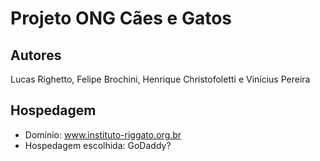 # Projeto ONG Cães e Gatos

## Autores

Lucas Righetto, Felipe Brochini, Henrique Christofoletti e Vinícius Pereira

## Hospedagem

- Domínio: www.instituto-riggato.org.br
- Hospedagem escolhida: GoDaddy?
